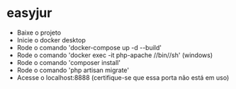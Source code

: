 # easyjur

- Baixe o projeto
- Inicie o docker desktop
- Rode o comando 'docker-compose up -d --build'
- Rode o comando 'docker exec -it php-apache //bin//sh' (windows)
- Rode o comando 'composer install'
- Rode o comando 'php artisan migrate'
- Acesse o localhost:8888 (certifique-se que essa porta não está em uso)